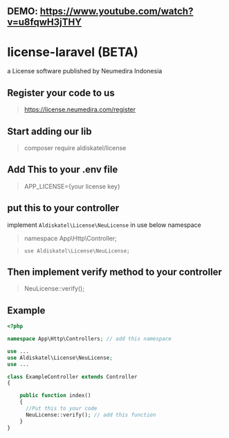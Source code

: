 DEMO: https://www.youtube.com/watch?v=u8fqwH3jTHY
---
# license-laravel (BETA)
a License software published by Neumedira Indonesia

## Register your code to us
> https://license.neumedira.com/register

## Start adding our lib
> composer require aldiskatel/license

## Add This to your .env file
> APP_LICENSE={your license key}

## put this to your controller
implement ``Aldiskatel\License\NeuLicense`` in use below namespace
>namespace App\Http\Controller;

>``use Aldiskatel\License\NeuLicense;``

## Then implement verify method to your controller
> NeuLicense::verify();

## Example

```php
<?php

namespace App\Http\Controllers; // add this namespace

use ...
use Aldiskatel\License\NeuLicense;
use ...

class ExampleController extends Controller
{

    public function index()
    {
      //Put this to your code
      NeuLicense::verify(); // add this function
    }
}
```
